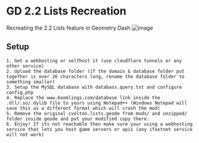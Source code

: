 # GD 2.2 Lists Recreation
Recreating the 2.2 Lists feature in Geometry Dash
![image](https://github.com/SevenworksDev/GD-2.2-Lists/assets/91027492/af128d74-ae21-42f7-8937-25f9df852edc)
## Setup
```
1. Get a webhosting or selfhost it (use cloudflare tunnels or any other service)
2. Upload the database folder (if the domain & database folder put together is over 26 characters long, rename the database folder to something smaller)
3. Setup the MySQL database with databass.query.txt and configure config.php
4. Replace the www.boomlings.com/database link inside the .dll/.so/.dylib file to yours using Notepad++ (Windows Notepad will save this as a different format which will crash the mod)
5. Remove the original cvolton.lists.geode from mods/ and unzipped/ folder inside geode and put your modified copy there.
6. Enjoy! If its not reachable then make sure your using a webhosting service that lets you host game servers or apis (any ifastnet service will not work)
```

